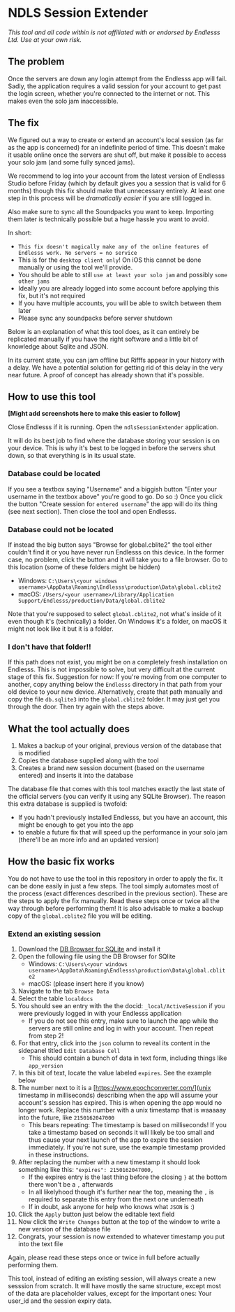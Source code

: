 # NDLS Session Extender

*This tool and all code within is not affiliated with or endorsed by Endlesss Ltd. Use at your own risk.*

## The problem
Once the servers are down any login attempt from the Endlesss app will fail. Sadly, the application requires a valid session for your account to get past the login screen, whether you're connected to the internet or not. This makes even the solo jam inaccessible.

## The fix

We figured out a way to create or extend an account's local session (as far as the app is concerned) for an indefinite period of time. This doesn't make it usable online once the servers are shut off, but make it possible to access your solo jam (and some fully synced jams).

We recommend to log into your account from the latest version of Endlesss Studio before Friday (which by default gives you a session that is valid for 6 months) though this fix should make that unnecessary entirely. At least one step in this process will be *dramatically easier* if you are still logged in.

Also make sure to sync all the Soundpacks you want to keep. Importing them later is technically possible but a huge hassle you want to avoid.

In short:
- `This fix doesn't magically make any of the online features of Endlesss work. No servers = no service`
- This is for the `desktop client only`! On iOS this cannot be done manually or using the tool we'll provide.
- You should be able to still `use at least your solo jam` and possibly `some other jams`
- Ideally you are already logged into some account before applying this fix, but it's not required
- If you have multiple accounts, you will be able to switch between them later
- Please sync any soundpacks before server shutdown

Below is an explanation of what this tool does, as it can entirely be replicated manually if you have the right software and a little bit of knowledge about Sqlite and JSON.

In its current state, you can jam offline but Rifffs appear in your history with a delay. We have a potential solution for getting rid of this delay in the very near future. A proof of concept has already shown that it's possible.

## How to use this tool

**[Might add screenshots here to make this easier to follow]**

Close Endlesss if it is running.
Open the `ndlsSessionExtender` application.

It will do its best job to find where the database storing your session is on your device. This is why it's best to be logged in before the servers shut down, so that everything is in its usual state.

### Database could be located
If you see a textbox saying "Username" and a biggish button "Enter your username in the textbox above" you're good to go. Do so :)
Once you click the button "Create session for `entered username`" the app will do its thing (see next section). Then close the tool and open Endlesss.

### Database could not be located
If instead the big button says "Browse for global.cblite2" the tool either couldn't find it or you have never run Endlesss on this device. In the former case, no problem, click the button and it will take you to a file browser. Go to this location (some of these folders might be hidden)

- Windows: `C:\Users\<your windows username>\AppData\Roaming\Endlesss\production\Data\global.cblite2`
- macOS: `/Users/<your username>/Library/Application Support/Endlesss/production/Data/global.cblite2`

Note that you're supposed to select `global.cblite2`, not what's inside of it even though it's (technically) a folder. On Windows it's a folder, on macOS it might not look like it but it is a folder.

### I don't have that folder!!

If this path does not exist, you might be on a completely fresh installation on Endlesss. This is not impossible to solve, but very difficult at the current stage of this fix. Suggestion for now: If you're moving from one computer to another, copy anything below the `Endlesss` directory in that path from your old device to your new device. Alternatively, create that path manually and copy the file `db.sqlite3` into the `global.cblite2` folder. It may just get you through the door.  Then try again with the steps above.

## What the tool actually does

1. Makes a backup of your original, previous version of the database that is modified
2. Copies the database supplied along with the tool
3. Creates a brand new session document (based on the username entered) and inserts it into the database

The database file that comes with this tool matches exactly the last state of the official servers (you can verify it using any SQLite Browser). The reason this extra database is supplied is twofold:
- If you hadn't previously installed Endlesss, but you have an account, this might be enough to get you into the app
- to enable a future fix that will speed up the performance in your solo jam (there'll be an more info and an updated version)

## How the basic fix works

You do not have to use the tool in this repository in order to apply the fix. It can be done easily in just a few steps. The tool simply automates most of the process (exact differences described in the previous section). These are the steps to apply the fix manually. Read these steps once or twice all the way through before performing them! It is also advisable to make a backup copy of the `global.cblite2` file you will be editing.

### Extend an existing session

1. Download the [DB Browser for SQLite](https://sqlitebrowser.org/dl/) and install it
2. Open the following file using the DB Browser for SQlite
    - Windows: `C:\Users\<your windows username>\AppData\Roaming\Endlesss\production\Data\global.cblite2`
    - macOS: (please insert here if you know)
3. Navigate to the tab `Browse Data`
4. Select the table `localdocs`
5. You should see an entry with the the docid: `_local/ActiveSession` if you were previously logged in with your Endlesss application
    - If you do not see this entry, make sure to launch the app while the servers are still online and log in with your account.  Then repeat from step 2!
6. For that entry, click into the `json` column to reveal its content in the sidepanel titled `Edit Database Cell`
    - This should contain a bunch of data in text form, including things like `app_version`
7. In this bit of text, locate the value labeled `expires`. See the example below
8. The number next to it is a [https://www.epochconverter.com/](unix timestamp in milliseconds) describing when the app will assume your account's session has expired. This is when opening the app would no longer work. Replace this number with a unix timestamp that is waaaaay into the future, like `2150162047000`
    - This bears repeating: The timestamp is based on milliseconds! If you take a timestamp based on seconds it will likely be too small and thus cause your next launch of the app to expire the session immediately. If you're not sure, use the example timestamp provided in these instructions.
9. After replacing the number with a new timestamp it should look something like this:
    `"expires": 2150162047000,`
    - If the expires entry is the last thing before the closing `}` at the bottom there won't be a `,` afterwards
    - In all likelyhood though it's further near the top, meaning the `,` is required to separate this entry from the next one underneath
    - If in doubt, ask anyone for help who knows what `JSON` is :)
10. Click the `Apply` button just below the editable text field
11. Now click the `Write Changes` button at the top of the window to write a new version of the database file
12. Congrats, your session is now extended to whatever timestamp you put into the text file

Again, please read these steps once or twice in full before actually performing them.

This tool, instead of editing an existing session, will always create a new sesssion from scratch. It will have mostly the same structure, except most of the data are placeholder values, except for the important ones: Your user_id and the session expiry data.